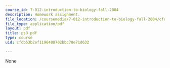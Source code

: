 ```yaml
---
course_id: 7-012-introduction-to-biology-fall-2004
description: Homework assignment.
file_location: /coursemedia/7-012-introduction-to-biology-fall-2004/cfdb53b2ef1196408702bbc78e71d632_ps3.pdf
file_type: application/pdf
layout: pdf
title: ps3.pdf
type: course
uid: cfdb53b2ef1196408702bbc78e71d632

---
```

None